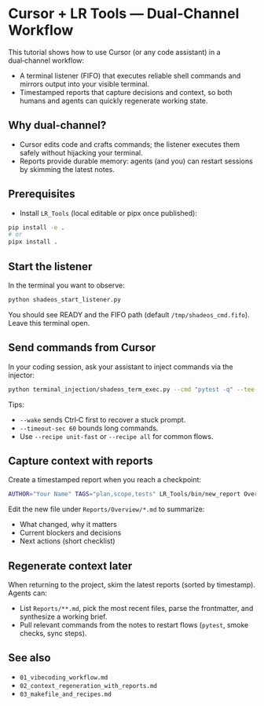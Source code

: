 # Cursor + LR Tools — Dual‑Channel Workflow

This tutorial shows how to use Cursor (or any code assistant) in a dual‑channel workflow:
- A terminal listener (FIFO) that executes reliable shell commands and mirrors output into your visible terminal.
- Timestamped reports that capture decisions and context, so both humans and agents can quickly regenerate working state.

## Why dual‑channel?
- Cursor edits code and crafts commands; the listener executes them safely without hijacking your terminal.
- Reports provide durable memory: agents (and you) can restart sessions by skimming the latest notes.

## Prerequisites
- Install `LR_Tools` (local editable or pipx once published):
```bash
pip install -e .
# or
pipx install .
```

## Start the listener
In the terminal you want to observe:
```bash
python shadeos_start_listener.py
```
You should see READY and the FIFO path (default `/tmp/shadeos_cmd.fifo`). Leave this terminal open.

## Send commands from Cursor
In your coding session, ask your assistant to inject commands via the injector:
```bash
python terminal_injection/shadeos_term_exec.py --cmd "pytest -q" --tee-log /tmp/session.log --wake
```
Tips:
- `--wake` sends Ctrl‑C first to recover a stuck prompt.
- `--timeout-sec 60` bounds long commands.
- Use `--recipe unit-fast` or `--recipe all` for common flows.

## Capture context with reports
Create a timestamped report when you reach a checkpoint:
```bash
AUTHOR="Your Name" TAGS="plan,scope,tests" LR_Tools/bin/new_report Overview "Progress Checkpoint"
```
Edit the new file under `Reports/Overview/*.md` to summarize:
- What changed, why it matters
- Current blockers and decisions
- Next actions (short checklist)

## Regenerate context later
When returning to the project, skim the latest reports (sorted by timestamp). Agents can:
- List `Reports/**.md`, pick the most recent files, parse the frontmatter, and synthesize a working brief.
- Pull relevant commands from the notes to restart flows (`pytest`, smoke checks, sync steps).

## See also
- `01_vibecoding_workflow.md`
- `02_context_regeneration_with_reports.md`
- `03_makefile_and_recipes.md`
